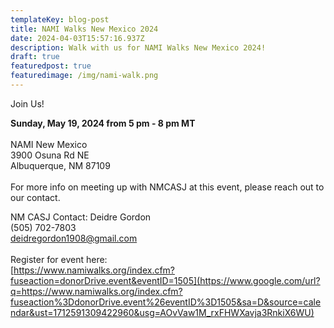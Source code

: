 ```yaml
---
templateKey: blog-post
title: NAMI Walks New Mexico 2024
date: 2024-04-03T15:57:16.937Z
description: Walk with us for NAMI Walks New Mexico 2024!
draft: true
featuredpost: true
featuredimage: /img/nami-walk.png
---
```

Join Us! 

**S﻿unday, May 19, 2024 from 5 pm - 8 pm MT**\
\
NAMI New Mexico\
3900 Osuna Rd NE\
Albuquerque, NM 87109\
\
For more info on meeting up with NMCASJ at this event, please reach out to our contact. 

NM CASJ Contact: Deidre Gordon\
(505) 702-7803\
[deidregordon1908@gmail.com](mailto:deidregordon1908@gmail.com)\
\
Register for event here:\
[https://www.namiwalks.org/index.cfm?fuseaction=donorDrive.event&eventID=1505](https://www.google.com/url?q=https://www.namiwalks.org/index.cfm?fuseaction%3DdonorDrive.event%26eventID%3D1505&sa=D&source=calendar&ust=1712591309422960&usg=AOvVaw1M_rxFHWXavja3RnkiX6WU)